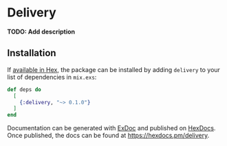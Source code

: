 # Delivery

**TODO: Add description**

## Installation

If [available in Hex](https://hex.pm/docs/publish), the package can be installed
by adding `delivery` to your list of dependencies in `mix.exs`:

```elixir
def deps do
  [
    {:delivery, "~> 0.1.0"}
  ]
end
```

Documentation can be generated with [ExDoc](https://github.com/elixir-lang/ex_doc)
and published on [HexDocs](https://hexdocs.pm). Once published, the docs can
be found at <https://hexdocs.pm/delivery>.


